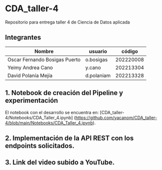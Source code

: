 # CDA_taller-4
Repositorio para entrega taller 4 de Ciencia de Datos aplicada 

## Integrantes

| Nombre | usuario | código|
| ------ | ------------------- | ----------------- |
| Oscar Fernando Bosigas Puerto | o.bosigas | 202220008 |
| Yeimy Andrea Cano | y.cano | 202213304 |
| David Polanía Mejía | d.polaniam | 202213328 |

## 1. Notebook de creación del Pipeline y experimentación
El notebook con el desarrollo se encuentra en: [CDA_taller-4/Notebooks/CDA_Taller_4.ipynb] (https://github.com/yacanom/CDA_taller-4/blob/main/Notebooks/CDA_Taller_4.ipynb). 

## 2. Implementación de la API REST con los endpoints solicitados.

## 3. Link del video subido a YouTube.
